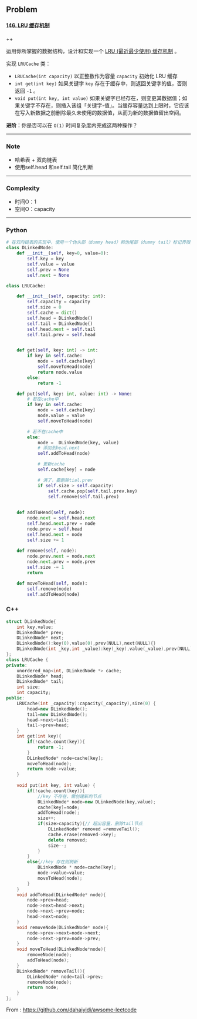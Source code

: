 ## Problem

#### [146. LRU 缓存机制](https://leetcode-cn.com/problems/lru-cache/)

++

运用你所掌握的数据结构，设计和实现一个 [LRU (最近最少使用) 缓存机制](https://baike.baidu.com/item/LRU) 。

实现 `LRUCache` 类：

- `LRUCache(int capacity)` 以正整数作为容量 `capacity` 初始化 LRU 缓存
- `int get(int key)` 如果关键字 `key` 存在于缓存中，则返回关键字的值，否则返回 `-1` 。
- `void put(int key, int value)` 如果关键字已经存在，则变更其数据值；如果关键字不存在，则插入该组「关键字-值」。当缓存容量达到上限时，它应该在写入新数据之前删除最久未使用的数据值，从而为新的数据值留出空间。

**进阶**：你是否可以在 `O(1)` 时间复杂度内完成这两种操作？

------

### Note

- 哈希表 + 双向链表
- 使用self.head 和self.tail 简化判断

------

### Complexity

- 时间O：1
- 空间O：capacity

------

### Python

```python
# 在双向链表的实现中，使用一个伪头部（dummy head）和伪尾部（dummy tail）标记界限，减少判断
class DLinkedNode:
    def __init__(self, key=0, value=0):
        self.key = key
        self.value = value
        self.prev = None
        self.next = None

class LRUCache:

    def __init__(self, capacity: int):
        self.capacity = capacity
        self.size = 0
        self.cache = dict()
        self.head = DLinkedNode()
        self.tail = DLinkedNode()
        self.head.next = self.tail
        self.tail.prev = self.head


    def get(self, key: int) -> int:
        if key in self.cache:
            node = self.cache[key]
            self.moveToHead(node)
            return node.value
        else:
            return -1

    def put(self, key: int, value: int) -> None:
        # 若在cache中
        if key in self.cache:
            node = self.cache[key]
            node.value = value
            self.moveToHead(node)

        # 若不在cache中
        else:
            node =  DLinkedNode(key, value)
            # 添加到head.next
            self.addToHead(node)

            # 更新cache
            self.cache[key] = node

            # 满了，要删除tial.prev
            if self.size > self.capacity: 
                self.cache.pop(self.tail.prev.key)
                self.remove(self.tail.prev)
                

    def addToHead(self, node):
        node.next = self.head.next
        self.head.next.prev = node
        node.prev = self.head
        self.head.next = node
        self.size += 1
        
    def remove(self, node):
        node.prev.next = node.next
        node.next.prev = node.prev
        self.size -= 1
        return 

    def moveToHead(self, node):
        self.remove(node)
        self.addToHead(node)

```

### C++

```C++
struct DLinkedNode{
    int key,value;
    DLinkedNode* prev;
    DLinkedNode* next;
    DLinkedNode():key(0),value(0),prev(NULL),next(NULL){}
    DLinkedNode(int _key,int _value):key(_key),value(_value),prev(NULL),next(NULL){}
};
class LRUCache {
private:
    unordered_map<int, DLinkedNode *> cache;
    DLinkedNode* head;
    DLinkedNode* tail;
    int size;
    int capacity;
public:
    LRUCache(int _capacity):capacity(_capacity),size(0) {
        head=new DLinkedNode();
        tail=new DLinkedNode();
        head->next=tail;
        tail->prev=head;
    }
    int get(int key){
        if(!cache.count(key)){
            return -1;
        }
        DLinkedNode* node=cache[key];
        moveToHead(node);
        return node->value;
    }
    
    void put(int key, int value) {
        if(!cache.count(key)){
            //key 不存在，需创建新的节点
            DLinkedNode* node=new DLinkedNode(key,value);
            cache[key]=node;
            addToHead(node);
            size++;
            if(size>capacity){// 超出容量，删除tail节点
                DLinkedNode* removed =removeTail();
                cache.erase(removed->key);
                delete removed;
                size--;
            }
        }
        else{//key 存在则刷新
            DLinkedNode * node=cache[key];
            node->value=value;
            moveToHead(node);
        }
    }
    void addToHead(DLinkedNode* node){
        node->prev=head;
        node->next=head->next;
        node->next->prev=node;
        head->next=node;
    }
    void removeNode(DLinkedNode* node){
        node->prev->next=node->next;
        node->next->prev=node->prev;
    }
    void moveToHead(DLinkedNode*node){
        removeNode(node);
        addToHead(node);
    }
    DLinkedNode* removeTail(){
        DLinkedNode* node=tail->prev;
        removeNode(node);
        return node;
    }
};
```



From : https://github.com/dahaiyidi/awsome-leetcode
